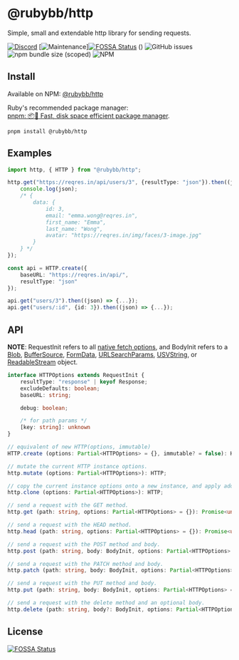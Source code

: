 # @rubybb/http
Simple, small and extendable http library for sending requests.

[![Discord](https://img.shields.io/discord/418093857394262020?label=discord&style=for-the-badge)](https://discord.gg/WUgGJhS) [![Maintenance](https://img.shields.io/maintenance/yes/2021?style=for-the-badge)][![FOSSA Status](https://app.fossa.com/api/projects/git%2Bgithub.com%2Frubybb%2Fhttp.svg?type=shield)](https://app.fossa.com/projects/git%2Bgithub.com%2Frubybb%2Fhttp?ref=badge_shield)
() ![GitHub issues](https://img.shields.io/github/issues/rubybb/http?style=for-the-badge) ![npm bundle size (scoped)](https://img.shields.io/bundlephobia/min/@rubybb/http?style=for-the-badge) ![NPM](https://img.shields.io/npm/l/@rubybb/http?style=for-the-badge)

## Install
Available on NPM: [@rubybb/http](https://www.npmjs.com/package/@rubybb/http)

Ruby's recommended package manager: <br/>
[pnpm: 📦🚀 Fast, disk space efficient package manager](https://pnpm.js.org/).

```
pnpm install @rubybb/http
```

## Examples
```ts
import http, { HTTP } from "@rubybb/http";

http.get("https://reqres.in/api/users/3", {resultType: "json"}).then((json) => {
    console.log(json);
    /* {
        data: {
            id: 3,
            email: "emma.wong@reqres.in",
            first_name: "Emma",
            last_name: "Wong",
            avatar: "https://reqres.in/img/faces/3-image.jpg"
        }
    } */
});

const api = HTTP.create({
    baseURL: "https://reqres.in/api/",
    resultType: "json"
});

api.get("users/3").then((json) => {...});
api.get("users/:id", {id: 3}).then((json) => {...});
```

## API

**NOTE**: RequestInit refers to all [native fetch options](https://developer.mozilla.org/en-US/docs/Web/API/Request/Request), and BodyInit refers to a [Blob](https://developer.mozilla.org/en-US/docs/Web/API/Blob), [BufferSource](https://developer.mozilla.org/en-US/docs/Web/API/BufferSource), [FormData](https://developer.mozilla.org/en-US/docs/Web/API/FormData), [URLSearchParams](https://developer.mozilla.org/en-US/docs/Web/API/URLSearchParams), [USVString](https://developer.mozilla.org/en-US/docs/Web/API/USVString), or [ReadableStream](https://developer.mozilla.org/en-US/docs/Web/API/ReadableStream) object.

```ts
interface HTTPOptions extends RequestInit {
    resultType: "response" | keyof Response;
    excludeDefaults: boolean;
    baseURL: string;

    debug: boolean;

    /* for path params */
    [key: string]: unknown
}

// equivalent of new HTTP(options, immutable)
HTTP.create (options: Partial<HTTPOptions> = {}, immutable? = false): HTTP;

// mutate the current HTTP instance options.
http.mutate (options: Partial<HTTPOptions>): HTTP;

// copy the current instance options onto a new instance, and apply addtional options.
http.clone (options: Partial<HTTPOptions>): HTTP;

// send a request with the GET method.
http.get (path: string, options: Partial<HTTPOptions> = {}): Promise<unknown>;

// send a request with the HEAD method.
http.head (path: string, options: Partial<HTTPOptions> = {}): Promise<unknown>;

// send a request with the POST method and body.
http.post (path: string, body: BodyInit, options: Partial<HTTPOptions> = {}): Promise<unknown>;

// send a request with the PATCH method and body.
http.patch (path: string, body: BodyInit, options: Partial<HTTPOptions> = {}): Promise<unknown>;

// send a request with the PUT method and body.
http.put (path: string, body: BodyInit, options: Partial<HTTPOptions> = {}): Promise<unknown>;

// send a request with the delete method and an optional body.
http.delete (path: string, body?: BodyInit, options: Partial<HTTPOptions> = {}): Promise<unknown>;
```

## License
[![FOSSA Status](https://app.fossa.com/api/projects/git%2Bgithub.com%2Frubybb%2Fhttp.svg?type=large)](https://app.fossa.com/projects/git%2Bgithub.com%2Frubybb%2Fhttp?ref=badge_large)